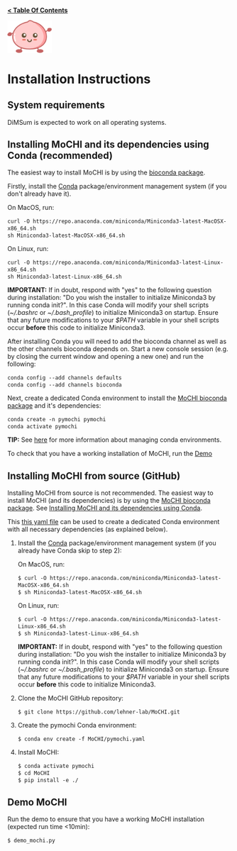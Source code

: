 **[< Table Of Contents](https://github.com/lehner-lab/MoCHI#table-of-contents)**
<p align="left">
  <img src="../Mochi.png" width="100">
</p>

# Installation Instructions

## System requirements

DiMSum is expected to work on all operating systems.

## Installing MoCHI and its dependencies using Conda (recommended)

The easiest way to install MoCHI is by using the [bioconda package](http://bioconda.github.io/recipes/pymochi/README.html).

Firstly, install the [Conda](https://docs.conda.io/) package/environment management system (if you don't already have it).

On MacOS, run:
```
curl -O https://repo.anaconda.com/miniconda/Miniconda3-latest-MacOSX-x86_64.sh
sh Miniconda3-latest-MacOSX-x86_64.sh
```
On Linux, run:
```
curl -O https://repo.anaconda.com/miniconda/Miniconda3-latest-Linux-x86_64.sh
sh Miniconda3-latest-Linux-x86_64.sh
```

**IMPORTANT:** If in doubt, respond with "yes" to the following question during installation: "Do you wish the installer to initialize Miniconda3 by running conda init?". In this case Conda will modify your shell scripts (*~/.bashrc* or *~/.bash_profile*) to initialize Miniconda3 on startup. Ensure that any future modifications to your *$PATH* variable in your shell scripts occur **before** this code to initialize Miniconda3.

After installing Conda you will need to add the bioconda channel as well as the other channels bioconda depends on. Start a new console session (e.g. by closing the current window and opening a new one) and run the following:
```
conda config --add channels defaults
conda config --add channels bioconda
```

Next, create a dedicated Conda environment to install the [MoCHI bioconda package](http://bioconda.github.io/recipes/pymochi/README.html) and it's dependencies:
```
conda create -n pymochi pymochi
conda activate pymochi
```
**TIP:** See [here](https://docs.conda.io/projects/conda/en/latest/user-guide/tasks/manage-environments.html) for more information about managing conda environments.

To check that you have a working installation of MoCHI, run the [Demo](#demo-mochi)

## Installing MoCHI from source (GitHub)

Installing MoCHI from source is not recommended. The easiest way to install MoCHI (and its dependencies) is by using the [MoCHI bioconda package](http://bioconda.github.io/recipes/pymochi/README.html). See [Installing MoCHI and its dependencies using Conda](#installing-mochi-and-its-dependencies-using-conda-recommended).

This [this yaml file](../pymochi.yaml) can be used to create a dedicated Conda environment with all necessary dependencies (as explained below).

1. Install the [Conda](https://docs.conda.io/) package/environment management system (if you already have Conda skip to step 2):

   On MacOS, run:
   ```
   $ curl -O https://repo.anaconda.com/miniconda/Miniconda3-latest-MacOSX-x86_64.sh
   $ sh Miniconda3-latest-MacOSX-x86_64.sh
   ```
   On Linux, run:
   ```
   $ curl -O https://repo.anaconda.com/miniconda/Miniconda3-latest-Linux-x86_64.sh
   $ sh Miniconda3-latest-Linux-x86_64.sh
   ```

   **IMPORTANT:** If in doubt, respond with "yes" to the following question during installation: "Do you wish the installer to initialize Miniconda3 by running conda init?". In this case Conda will modify your shell scripts (*~/.bashrc* or *~/.bash_profile*) to initialize Miniconda3 on startup. Ensure that any future modifications to your *$PATH* variable in your shell scripts occur **before** this code to initialize Miniconda3.

2. Clone the MoCHI GitHub repository:
   ```
   $ git clone https://github.com/lehner-lab/MoCHI.git
   ```

3. Create the pymochi Conda environment:
   ```
   $ conda env create -f MoCHI/pymochi.yaml
   ```

4. Install MoCHI:
   ```
   $ conda activate pymochi
   $ cd MoCHI
   $ pip install -e ./
   ```

## Demo MoCHI

Run the demo to ensure that you have a working MoCHI installation (expected run time <10min):
   ```
   $ demo_mochi.py
   ```
